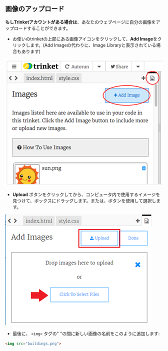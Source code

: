 ## 画像のアップロード

**もしTrinketアカウントがある場合は**、あなたのウェブページに自分の画像をアップロードすることができます。

+ お使いのtrinketの上部にある画像アイコンをクリックして、**Add Image**をクリックします。(Add Imageの代わりに、Image Libraryと表示されている場合もあります)

![スクリーンショット](images/story-upload.png)

+ **Upload** ボタンをクリックしてから、コンピュータ内で使用するイメージを見つけて、ボックスにドラッグします。または、ボタンを使用して選択します。

![アップロード](images/upload-image.png)

+ 最後に、 `<img>` タグの" "の間に新しい画像の名前をこのように追加します:

```html
<img src="buildings.png">
```